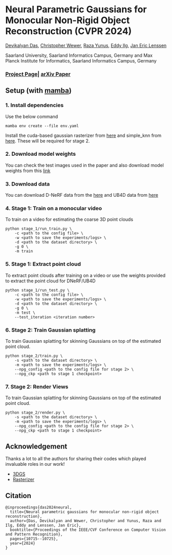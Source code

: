 # Neural Parametric Gaussians for Monocular Non-Rigid Object Reconstruction (CVPR 2024)

[Devikalyan Das](https://devikalyandas.github.io/), [Christopher Wewer](https://geometric-rl.mpi-inf.mpg.de/people/Wewer.html), [Raza Yunus](https://www.utn.de/person/raza-yunus/), [Eddy Ilg](https://www.utn.de/person/eddy-ilg/), [Jan Eric Lenssen](https://geometric-rl.mpi-inf.mpg.de/people/lenssen.html)

Saarland University, Saarland Informatics Campus, Germany and Max Planck Institute for Informatics, Saarland Informatics Campus, Germany
### [Project Page](https://geometric-rl.mpi-inf.mpg.de/npg/)| [arXiv Paper](https://arxiv.org/abs/2312.01196)

## Setup (with [mamba](https://mamba.readthedocs.io/en/latest/user_guide/mamba.html))
### 1. Install dependencies
Use the below command
```
mamba env create --file env.yaml
```
Install the cuda-based gaussian rasterizer from [here](https://github.com/ashawkey/diff-gaussian-rasterization) and simple_knn from [here](https://github.com/graphdeco-inria/gaussian-splatting/tree/main/submodules). These will be required for stage 2.

### 2. Download model weights
You can check the test images used in the paper and also download model weights from this [link](https://drive.google.com/drive/folders/1CeRQDJ5hJXXtYYf3AzDzMpsE8cEQ8qO1?usp=sharing)

### 3. Download data
You can download D-NeRF data from the [here](https://www.dropbox.com/scl/fi/cdcmkufncwcikk1dzbgb4/data.zip?rlkey=n5m21i84v2b2xk6h7qgiu8nkg&e=1&dl=0) and UB4D data from [here](https://drive.google.com/drive/folders/1lFhLqeNjslqgIuRpQnUlHbd5-56vaDNE)

### 4. Stage 1: Train on a monocular video
To train on a video for estimating the coarse 3D point clouds
```
python stage_1/run_train.py \
    -c <path to the config file> \
    -w <path to save the experiments/logs> \
    -d <path to the dataset directory> \
    -g 0 \
    -m train
```
### 5. Stage 1: Extract point cloud 
To extract point clouds after training on a video or use the weights provided to extract the point cloud for DNeRF/UB4D
```
python stage_1/run_test.py \
    -c <path to the config file> \
    -w <path to save the experiments/logs> \
    -d <path to the dataset directory> \
    -g 0 \
    -m test \
    --test_iteration <iteration number>
```
### 6. Stage 2: Train Gaussian splatting 
To train Gaussian splatting for skinning Gaussians on top of the estimated point cloud.
```
python stage_2/train.py \
    -s <path to the dataset directory> \
    -m <path to save the experiments/logs> \
    --npg_config <path to the config file for stage 2> \
    --npg_ckp <path to stage 1 checkpoint>
```
### 7. Stage 2: Render Views 
To train Gaussian splatting for skinning Gaussians on top of the estimated point cloud.
```
python stage_2/render.py \
    -s <path to the dataset directory> \
    -m <path to save the experiments/logs> \
    --npg_config <path to the config file for stage 2> \
    --npg_ckp <path to stage 1 checkpoint>
```

## Acknowledgement

Thanks a lot to all the authors for sharing their codes which played invaluable roles in our work!

- [3DGS](https://github.com/graphdeco-inria/gaussian-splatting)
- [Rasterizer](https://github.com/ashawkey/diff-gaussian-rasterization)

## Citation

```
@inproceedings{das2024neural,
  title={Neural parametric gaussians for monocular non-rigid object reconstruction},
  author={Das, Devikalyan and Wewer, Christopher and Yunus, Raza and Ilg, Eddy and Lenssen, Jan Eric},
  booktitle={Proceedings of the IEEE/CVF Conference on Computer Vision and Pattern Recognition},
  pages={10715--10725},
  year={2024}
}
```
